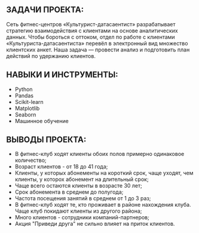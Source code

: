 ## ЗАДАЧИ ПРОЕКТА: 
Сеть фитнес-центров «Культурист-датасаентист» разрабатывает стратегию взаимодействия с клиентами на основе аналитических данных. Чтобы бороться с оттоком, отдел по 
работе с клиентами «Культуриста-датасаентиста» перевёл в электронный вид множество клиентских анкет. Наша задача — провести анализ и подготовить план действий по 
удержанию клиентов.



## НАВЫКИ И ИНСТРУМЕНТЫ:
* Python
* Pandas
* Scikit-learn
* Matplotlib
* Seaborn
* Машинное обучение

## ВЫВОДЫ ПРОЕКТА:
* В фитнес-клуб ходят клиенты обоих полов примерно одинаковое количество;
* Возраст клиентов - от 18 до 41 года;
* Клиенты, у которых абонементы на короткий срок, чаще уходят, чем клиенты, у которох абонемент на длительный срок;
* Чаще всего остаются клиенты в возрасте 30 лет;
* Срок абонемента в среднем до полугода;
* Частота посещения занятий в среднем от 1 до 3 раз;
* В фитнес-клуб ходят те, кто проживает в районе нахождения клуба. Чаще клуб покидают клиенты из другого района;
* Много клиентов - сотрудники компаний-партнеров;
* Акция "Приведи друга" не сильно влияет на приток клиентов.
